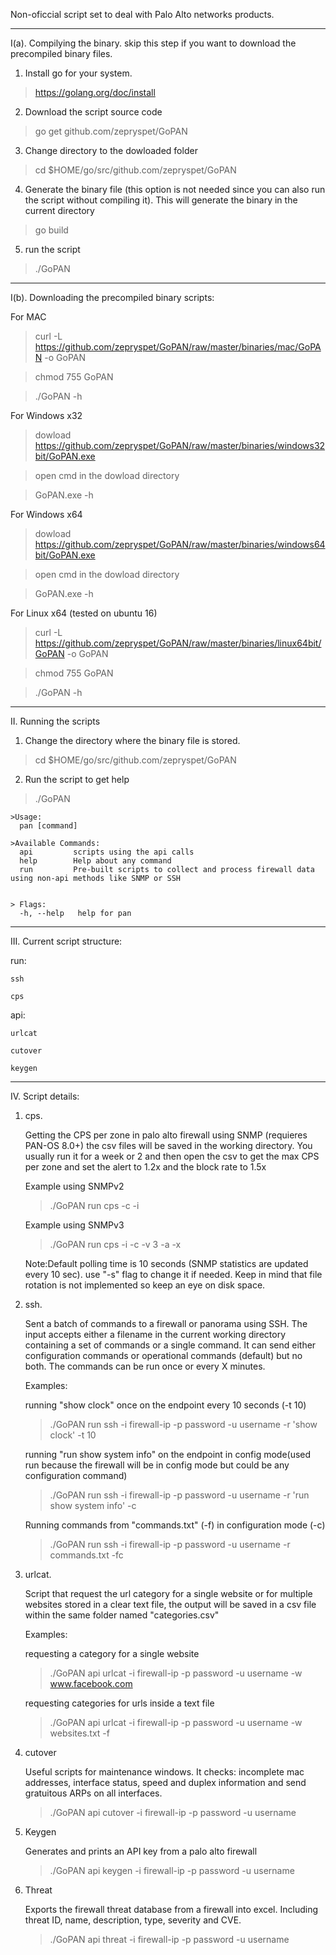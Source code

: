 Non-oficcial script set to deal with Palo Alto networks products.

___
I(a). Compilying the binary. skip this step if you want to download the precompiled binary files.

1. Install go for your system.
>https://golang.org/doc/install

2. Download the script source code
> go get github.com/zepryspet/GoPAN

3. Change directory to the dowloaded folder
> cd $HOME/go/src/github.com/zepryspet/GoPAN

4. Generate the binary file (this option is not needed since you can also run the script without compiling it). This will generate the binary in the current directory
> go build

5. run the script
>./GoPAN
___

I(b). Downloading the precompiled binary scripts:

For MAC

>curl -L https://github.com/zepryspet/GoPAN/raw/master/binaries/mac/GoPAN -o GoPAN

>chmod 755 GoPAN

>./GoPAN -h


For Windows x32

> dowload https://github.com/zepryspet/GoPAN/raw/master/binaries/windows32bit/GoPAN.exe

> open cmd in the dowload directory

>GoPAN.exe -h


For Windows x64

> dowload https://github.com/zepryspet/GoPAN/raw/master/binaries/windows64bit/GoPAN.exe

> open cmd in the dowload directory

>GoPAN.exe -h


For Linux x64 (tested on ubuntu 16)

>curl -L https://github.com/zepryspet/GoPAN/raw/master/binaries/linux64bit/GoPAN -o GoPAN

>chmod 755 GoPAN

>./GoPAN -h


___
II. Running the scripts

1. Change the directory where the binary file is stored.
> cd $HOME/go/src/github.com/zepryspet/GoPAN

2. Run the script to get help

> ./GoPAN


    >Usage:
      pan [command]

    >Available Commands:
      api         scripts using the api calls
      help        Help about any command
      run         Pre-built scripts to collect and process firewall data using non-api methods like SNMP or SSH


    > Flags:
      -h, --help   help for pan

___

III. Current script structure:

run:

    ssh

    cps

api:

    urlcat

    cutover

    keygen

___
IV. Script details:

1. cps.

    Getting the CPS per zone in palo alto firewall using SNMP (requieres PAN-OS 8.0+) the csv files will be saved in the working directory. You usually run it for a week or 2 and then open the csv to get the max CPS per zone and set the alert to 1.2x and the block rate to 1.5x

    Example using SNMPv2
    > ./GoPAN run cps -c <snmp-community> -i <firewall-ip>

    Example using SNMPv3
    >./GoPAN run cps -i <firewall-ip> -c <username> -v 3 -a <auth-password> -x <privacy-password>

    Note:Default polling time is 10 seconds (SNMP statistics are updated every 10 sec). use "-s" flag to change it if needed. Keep in mind that file rotation is not implemented so keep an eye on disk space.

2. ssh.

    Sent a batch of commands to a firewall or panorama using SSH. The input accepts either a filename in the current working directory containing a set of commands or a single command. It can send either configuration commands or operational commands (default) but no both. The commands can be run once or every X minutes.

    Examples:

    running "show clock" once on the endpoint every 10 seconds (-t 10)
    >./GoPAN run ssh -i firewall-ip -p password -u username -r 'show clock' -t 10

    running "run show system info" on the endpoint in config mode(used run because the firewall will be in config mode but could be any configuration command)
    >./GoPAN run ssh -i firewall-ip -p password -u username -r 'run show system info' -c

    Running commands from "commands.txt" (-f) in configuration mode (-c)
    >./GoPAN run ssh -i firewall-ip -p password -u username -r commands.txt -fc


3. urlcat.

    Script that request the url category for a single website or for multiple websites stored in a clear text file, the output will be saved in a csv file within the same folder named "categories.csv"

    Examples:

    requesting a category for a single website

    >./GoPAN api urlcat -i firewall-ip -p password -u username -w www.facebook.com

    requesting categories for urls inside a text file

    >./GoPAN api urlcat -i firewall-ip -p password -u username -w websites.txt -f

4. cutover

    Useful scripts for maintenance windows. It checks: incomplete mac addresses, interface status, speed and duplex information and send gratuitous ARPs on all interfaces.

    >./GoPAN api cutover -i firewall-ip -p password -u username

5. Keygen

    Generates and prints an API key from a palo alto firewall

    >./GoPAN api keygen -i firewall-ip -p password -u username

6. Threat

    Exports the firewall threat database from a firewall into excel. Including threat ID, name, description, type, severity and CVE.

    >./GoPAN api threat -i firewall-ip -p password -u username
